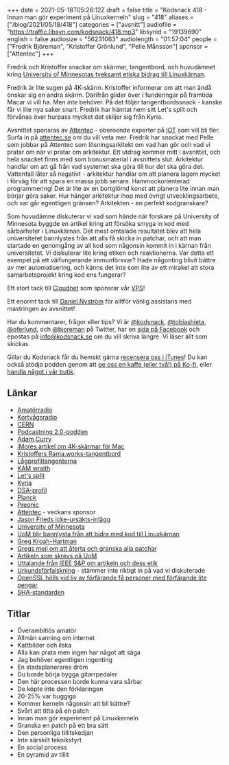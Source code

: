+++
date = 2021-05-18T05:26:12Z
draft = false
title = "Kodsnack 418 - Innan man gör experiment på Linuxkerneln"
slug = "418"
aliases = ["/blog/2021/05/18/418"]
categories = ["avsnitt"]
audiofile = "https://traffic.libsyn.com/kodsnack/418.mp3"
libsynid = "19139690"
english = false
audiosize = "56231063"
audiolength = "01:57:04"
people = ["Fredrik Björeman", "Kristoffer Grönlund", "Pelle Månsson"]
sponsor = ["Attentec"]
+++

Fredrik och Kristoffer snackar om skärmar, tangentbord, och huvudämnet kring [University of Minnesotas tveksamt etiska bidrag till Linuxkärnan](https://www.theverge.com/2021/4/22/22398156/university-minnesota-linux-kernal-ban-research).

Fredrik är lite sugen på 4K-skärm. Kristoffer informerar om att man ändå önskar sig en andra skärm. Därifrån glider över i funderingar på framtida Macar vi vill ha. Men *inte* behöver. På det följer tangentbordssnack - kanske får vi lite nya saker snart. Fredrik har hämtat hem sitt Let's split och förvånas över hurpass mycket det skiljer sig från Kyria.

Avsnittet sponsras av [Attentec](https://www.attentec.se/) - oberoende experter på [IOT](https://en.wikipedia.org/wiki/Internet_of_things) som vill bli fler. Surfa in på [attentec.se](https://www.attentec.se/) om du vill veta mer. Fredrik har snackat med Pelle som jobbar på Attentec som lösningsarkitekt om vad han gör och vad vi pratar om när vi pratar om arkitektur. Ett utdrag kommer mitt i avsnittet, och hela snacket finns med som bonusmaterial i avsnittets slut. Arkitektur handlar om att gå från vad systemet ska göra till hur det ska göra det. Vattenfall låter så negativt - arkitektur handlar om att planera lagom mycket i förväg för att spara en massa jobb senare. Hammockorienterad programmering! Det är lite av en bortglömd konst att planera lite innan man börjar göra saker. Hur hänger arkitektur ihop med övrigt utvecklingsarbete, och var går egentligen gränsen? Arkitekten - en perfekt kodgranskare?

Som huvudämne diskuterar vi vad som hände när forskare på University of Minnesota byggde en artikel kring att försöka smyga in kod med sårbarheter i Linuxkärnan. Det mest omtalade resultatet blev att hela universitetet bannlystes från att alls få skicka in patchar, och att man startade en genomgång av all kod som någonsin kommit in i kärnan från universitetet. Vi diskuterar lite kring etiken och reaktionerna. Var detta ett exempel på ett välfungerande immunförsvar? Hade någonting blivit bättre av mer automatisering, och känns det inte som lite av ett mirakel att stora samarbetsprojekt kring kod ens fungerar?

Ett stort tack till [Cloudnet](https://www.cloudnet.se) som sponsrar vår [VPS](https://en.wikipedia.org/wiki/Virtual_private_server)!

Ett enormt tack till [Daniel Nyström](https://www.facebook.com/TONITIUSMEDIA) för alltför vänlig assistans med mastringen av avsnittet!

Har du kommentarer, frågor eller tips? Vi är [@kodsnack](https://www.twitter.com/kodsnack), [@tobiashieta](https://www.twitter.com/tobiashieta), [@oferlund](https://www.twitter.com/oferlund), och [@bjoreman](https://www.twitter.com/bjoreman) på Twitter, har en [sida på Facebook](https://www.facebook.com/kodsnack) och epostas på [info@kodsnack.se](mailto:info@kodsnack.se) om du vill skriva längre. Vi läser allt som skickas.

Gillar du Kodsnack får du hemskt gärna [recensera oss i iTunes](https://itunes.apple.com/se/podcast/kodsnack/id561631498?l=en)! Du kan också stödja podden genom att <a href="https://ko-fi.com/kodsnack" rel="payment">ge oss en kaffe (eller två!) på Ko-fi</a>, eller [handla något i vår butik](https://shop.spreadshirt.se/kodsnack/).

## Länkar ##
* [Amatörradio](https://sv.wikipedia.org/wiki/Amat%C3%B6rradio)
* [Kortvågsradio](https://en.wikipedia.org/wiki/Shortwave_radio)
* [CERN](https://en.wikipedia.org/wiki/CERN)
* [Podcastning 2.0-podden](https://podnews.net/podcast/i4ji5)
* [Adam Curry](https://en.wikipedia.org/wiki/Adam_Curry)
* [iMores artikel om 4K-skärmar för Mac](https://www.imore.com/best-4k-monitors-mac)
* [Kristoffers Rama.works-tangentbord](https://rama.works/#/m50a/)
* [Lågprofiltangenterna](https://splitkb.com/collections/switches-and-keycaps/products/mbk-choc-low-profile-keycaps)
* [KAM wraith](https://novelkeys.xyz/products/kam-wraith-gb)
* [Let's split](https://bjoreman.com/thoughts/letsSplit.html)
* [Kyria](https://bjoreman.com/thoughts/kyria.html)
* [DSA-profil](https://deskthority.net/wiki/Signature_Plastics_DSA_family)
* [Planck](https://olkb.com/collections/planck)
* [Preonic](https://olkb.com/collections/preonic)
* [Attentec](https://www.attentec.se/) - veckans sponsor
* [Jason Frieds icke-ursäkts-inlägg](https://world.hey.com/jason/an-update-303f2f99)
* [University of Minnesota](https://system.umn.edu/)
* [UoM blir bannlysta från att bidra med kod till Linuxkärnan](https://www.theverge.com/2021/4/22/22398156/university-minnesota-linux-kernal-ban-research)
* [Greg Kroah-Hartman](https://en.wikipedia.org/wiki/Greg_Kroah-Hartman)
* [Gregs mejl om att återta och granska alla patchar](https://lore.kernel.org/lkml/20210421130105.1226686-1-gregkh@linuxfoundation.org/)
* [Artikeln som skrevs på UoM](https://github.com/QiushiWu/QiushiWu.github.io/blob/main/papers/OpenSourceInsecurity.pdf)
* [Uttalande från IEEE S&P om artikeln och dess etik](https://www.ieee-security.org/TC/SP2021/downloads/2021_PC_Statement.pdf)
* [Urkundsförfalskning](https://sv.wikipedia.org/wiki/Urkundsf%C3%B6rfalskning) - stämmer inte riktigt in på vad vi diskuterade
* [OpenSSL hölls vid liv av förfärande få personer med förfärande lite pengar](http://veridicalsystems.com/blog/of-money-responsibility-and-pride/)
* [SHA-standarden](https://en.wikipedia.org/wiki/Secure_Hash_Algorithms)

## Titlar ##
* Överambitiös amatör
* Allmän sanning om internet
* Kattbilder och ilska
* Alla kan prata men ingen har något att säga
* Jag behöver egentligen ingenting
* En stadsplanerares dröm
* Du borde börja bygga gitarrpedaler
* Den här processen borde kunna vara sårbar
* De köpte inte den förklaringen
* 20-25% var buggiga
* Kommer kerneln någonsin att bli bättre?
* Svårt att titta på en patch
* Innan man gör experiment på Linuxkerneln
* Granska en patch på ett bra sätt
* Den personliga tillitskedjan
* Inte särskilt teknikstyrt
* En social process
* En pyramid av tillit
